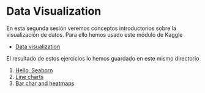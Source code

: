 # Data Visualization

En esta segunda sesión veremos conceptos introductorios sobre la visualización 
de datos. Para ello hemos usado este módulo de Kaggle

- [Data visualization][data-visualization]

El resultado de estos ejercicios lo hemos guardado en este mismo directorio

1. [Hello, Seaborn][hello]
2. [Line charts][line-charts]
3. [Bar char and heatmaps][bar-charts]


<!-- LINKS -->
[data-visualization]:https://www.kaggle.com/learn/data-visualization
[hello]:exercises/exercise-hello-seaborn.ipynb
[line-charts]:exercises/exercise-line-charts.ipynb
[bar-charts]:exercises/exercise-bar-charts-and-heatmaps.ipynb
